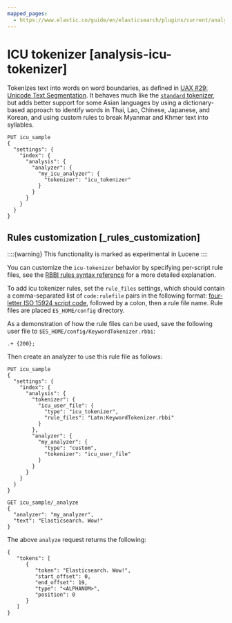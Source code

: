 ```yaml
---
mapped_pages:
  - https://www.elastic.co/guide/en/elasticsearch/plugins/current/analysis-icu-tokenizer.html
---
```


# ICU tokenizer [analysis-icu-tokenizer]

Tokenizes text into words on word boundaries, as defined in [UAX #29: Unicode Text Segmentation](https://www.unicode.org/reports/tr29/). It behaves much like the [`standard` tokenizer](/reference/text-analysis/analysis-standard-tokenizer.md), but adds better support for some Asian languages by using a dictionary-based approach to identify words in Thai, Lao, Chinese, Japanese, and Korean, and using custom rules to break Myanmar and Khmer text into syllables.

```console
PUT icu_sample
{
  "settings": {
    "index": {
      "analysis": {
        "analyzer": {
          "my_icu_analyzer": {
            "tokenizer": "icu_tokenizer"
          }
        }
      }
    }
  }
}
```

## Rules customization [_rules_customization]

::::{warning}
This functionality is marked as experimental in Lucene
::::


You can customize the `icu-tokenizer` behavior by specifying per-script rule files, see the [RBBI rules syntax reference](http://userguide.icu-project.org/boundaryanalysis#TOC-RBBI-Rules) for a more detailed explanation.

To add icu tokenizer rules, set the `rule_files` settings, which should contain a comma-separated list of `code:rulefile` pairs in the following format: [four-letter ISO 15924 script code](https://unicode.org/iso15924/iso15924-codes.html), followed by a colon, then a rule file name. Rule files are placed `ES_HOME/config` directory.

As a demonstration of how the rule files can be used, save the following user file to `$ES_HOME/config/KeywordTokenizer.rbbi`:

```text
.+ {200};
```

Then create an analyzer to use this rule file as follows:

```console
PUT icu_sample
{
  "settings": {
    "index": {
      "analysis": {
        "tokenizer": {
          "icu_user_file": {
            "type": "icu_tokenizer",
            "rule_files": "Latn:KeywordTokenizer.rbbi"
          }
        },
        "analyzer": {
          "my_analyzer": {
            "type": "custom",
            "tokenizer": "icu_user_file"
          }
        }
      }
    }
  }
}

GET icu_sample/_analyze
{
  "analyzer": "my_analyzer",
  "text": "Elasticsearch. Wow!"
}
```

The above `analyze` request returns the following:

```console-result
{
   "tokens": [
      {
         "token": "Elasticsearch. Wow!",
         "start_offset": 0,
         "end_offset": 19,
         "type": "<ALPHANUM>",
         "position": 0
      }
   ]
}
```


